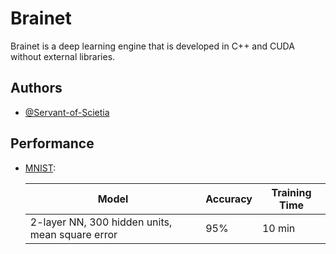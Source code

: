 ﻿
# Brainet

Brainet is a deep learning engine that is developed in C++ and CUDA without external libraries.


## Authors

- [@Servant-of-Scietia](https://github.com/Servant-of-Scietia)

## Performance

- [MNIST](https://yann.lecun.com/exdb/mnist/): 

    | Model | Accuracy | Training Time |
    |-------|----------|---------------|
    | 2-layer NN, 300 hidden units, mean square error | 95% | 10 min |
